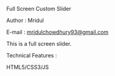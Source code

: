 Full Screen Custom Slider

Author : Mridul

E-mail : mridulchowdhury93@gmail.com

This is a full screen slider.

Technical Features :

HTML5/CSS3/JS

